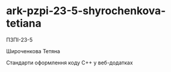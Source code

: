 # ark-pzpi-23-5-shyrochenkova-tetiana

ПЗПІ-23-5

Широченкова Тетяна

Стандарти оформлення коду C++ у веб-додатках
